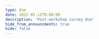 ```yaml
---
type: due
date: 2022-05-12T9:00:00
description: 'Post-workshop survey Due'
hide_from_announcments: true
hide: false
---
```

